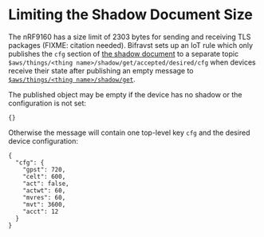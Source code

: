 # Limiting the Shadow Document Size

The nRF9160 has a size limit of 2303 bytes for sending and receiving TLS packages \(FIXME: citation needed\). Bifravst sets up an IoT rule which only publishes the `cfg` section of [the shadow document](https://github.com/bifravst/bifravst/tree/5797295bbcc7e89b488cd46efeca67ef42c6b602/docs/firmware/state.json) to a separate topic `$aws/things/<thing name>/shadow/get/accepted/desired/cfg` when devices receive their state after publishing an empty message to [`$aws/things/<thing name>/shadow/get`](https://docs.aws.amazon.com/iot/latest/developerguide/device-shadow-mqtt.html#get-pub-sub-topic).

The published object may be empty if the device has no shadow or the configuration is not set:

```text
{}
```

Otherwise the message will contain one top-level key `cfg` and the desired device configuration:

```text
{
  "cfg": {
    "gpst": 720,
    "celt": 600,
    "act": false,
    "actwt": 60,
    "mvres": 60,
    "mvt": 3600,
    "acct": 12
  }
}
```

